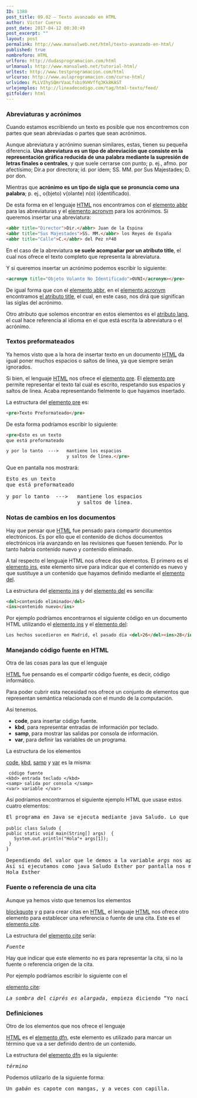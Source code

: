```yaml
---
ID: 1388
post_title: 09.02 – Texto avanzado en HTML
author: Víctor Cuervo
post_date: 2017-04-12 00:30:49
post_excerpt: ""
layout: post
permalink: http://www.manualweb.net/html/texto-avanzado-en-html/
published: true
nombreforo: HTML
urlforo: http://dudasprogramacion.com/html
urlmanual: http://www.manualweb.net/tutorial-html/
urltest: http://www.testprogramacion.com/html
urlcurso: http://www.aulaprogramacion.com/curso-html/
urlvideo: PLLVIhySQmrVaaLfsbi9VHVffq3Kk8KAST
urlejemplos: http://lineadecodigo.com/tag/html-texto/feed/
gitfolder: html
---
```

<a name="abbr"></a>
### Abreviaturas y acrónimos

Cuando estamos escribiendo un texto es posible que nos encontremos con partes que sean abreviadas o partes que sean acrónimos.

Aunque abreviatura y acrónimo suenan similares, estas, tienen su pequeña diferencia. **Una abreviatura es un tipo de abreviación que consiste en la representación gráfica reducida de una palabra mediante la supresión de letras finales o centrales**, y que suele cerrarse con punto; p. ej., afmo. por afectísimo; Dir.a por directora; íd. por ídem; SS. MM. por Sus Majestades; D. por don.

Mientras que **acrónimo es un tipo de sigla que se pronuncia como una palabra**; p. ej., o(bjeto) v(olante) n(o) i(dentificado).

De esta forma en el lenguaje [HTML][1] nos encontramos con el [elemento abbr][2] para las abreviaturas y el [elemento acronym][3] para los acrónimos. Si queremos insertar una abreviatura:

~~~html
<abbr title="Director">Dir.</abbr> Juan de la Espina
<abbr title="Sus Majestades">SS. MM.</abbr> los Reyes de España
<abbr title="Calle">C.</abbr> del Pez nº40
~~~

En el caso de la abreviatura **se suele acompañar por un atributo title**, el cual nos ofrece el texto completo que representa la abreviatura.

Y si queremos insertar un acrónimo podemos escribir lo siguiente:

~~~html
<acronym title="Objeto Volante No Identificado">OVNI</acronym></pre>
~~~

De igual forma que con el [elemento abbr][2], en el [elemento acronym][3] encontramos [el atributo title][4], el cual, en este caso, nos dirá que significan las siglas del acrónimo.

Otro atributo que solemos encontrar en estos elementos es el [atributo lang][5], el cual hace referencia al idioma en el que está escrita la abreviatura o el acrónimo.

<a name="pre"></a>
### Textos preformateados
Ya hemos visto que a la hora de insertar texto en un documento [HTML][1] da igual poner muchos espacios o saltos de línea, ya que siempre serán ignorados.

Si bien, el lenguaje [HTML][1] nos ofrece el [elemento pre][6]. El [elemento pre][6] permite representar el texto tal cual es escrito, respetando sus espacios y saltos de línea. Acaba representando fielmente lo que hayamos insertado.

La estructura del [elemento pre][6] es:

~~~html
<pre>Texto Preformateado</pre>
~~~

De esta forma podríamos escribir lo siguiente:

~~~html
<pre>Esto es un texto
que está preformateado

y por lo tanto  --->   mantiene los espacios
                       y saltos de línea.</pre>
~~~

Que en pantalla nos mostrará:

<pre>Esto es un texto
que está preformateado

y por lo tanto  --->   mantiene los espacios
                       y saltos de línea.</pre>

<a name="insdel"></a>
### Notas de cambios en los documentos

Hay que pensar que [HTML][1] fue pensado para compartir documentos electrónicos. Es por ello que el contenido de dichos documentos electrónicos iría avanzando en las revisiones que fuesen teniendo. Por lo tanto habría contenido nuevo y contenido eliminado.

A tal respecto el lenguaje HTML nos ofrece dos elementos. El primero es el [elemento ins][7], este elemento sirve para indicar que el contenido es nuevo y que sustituye a un contenido que hayamos definido mediante el [elemento del][8].

La estructura del [elemento ins][7] y del [elemento del][8] es sencilla:

~~~html
<del>contenido eliminado</del>
<ins>contenido nuevo</ins>
~~~

Por ejemplo podríamos encontrarnos el siguiente código en un documento HTML utilizando el [elemento ins][7] y el [elemento del][8]:

~~~html
Los hechos sucedieron en Madrid, el pasado día <del>26</del><ins>28</ins> de febrero.
~~~

<a name="codigo"></a>

### Manejando código fuente en HTML

Otra de las cosas para las que el lenguaje

[HTML][1] fue pensando es el compartir código fuente, es decir, código informático.

Para poder cubrir esta necesidad nos ofrece un conjunto de elementos que representan semántica relacionada con el mundo de la computación.

Así tenemos.

*   **code**, para insertar código fuente.
*   **kbd**, para representar entradas de información por teclado.
*   **samp**, para mostrar las salidas por consola de información.
*   **var**, para definir las variables de un programa.

La estructura de los elementos

[code][9], [kbd][10], [samp][11] y [var][12] es la misma:

     código fuente
    <kbd> entrada teclado </kbd>
    <samp> salida por consola </samp>
    <var> variable </var>


Así podríamos encontrarnos el siguiente ejemplo HTML que usase estos cuatro elementos:

<pre>El programa en Java se ejecuta mediante <kbd>java Saludo</kbd>. Lo que hará este código es ejecutar el siguiente programa.

<code>public class Saludo {
public static void main(String[] args)  {
   System.out.println("Hola"+ args[1]);
 }
}</code>

Dependiendo del valor que le demos a la variable <var>args</var> nos aparecerá un saludo u otro.
Así si ejecutamos como <kbd>java Saludo Esther</kbd> por pantalla nos mostrará
<samp>Hola Esther</samp></pre>

<a name="cite"></a>

### Fuente o referencia de una cita

Aunque ya hemos visto que tenemos los elementos

[blockquote][13] y [q][14] para crear citas en [HTML][1], el lenguaje [HTML][1] nos ofrece otro elemento para establecer una referencia o fuente de una cita. Este es el [elemento cite][15].

La estructura del [elemento cite][15] sería:

<pre><cite>Fuente</cite></pre>

Hay que indicar que este elemento no es para representar la cita, si no la fuente o referencia origen de la cita.

Por ejemplo podríamos escribir lo siguiente con el

[elemento cite][15]:

<pre><cite>La sombra del ciprés es alargada</cite>, empieza diciendo “Yo nací en Ávila, la vieja ciudad de las murallas…”</pre>

<a name="dfn"></a>

### Definiciones

Otro de los elementos que nos ofrece el lenguaje

[HTML][1] es el [elemento dfn][16], este elemento es utilizado para marcar un término que va a ser definido dentro de un contenido.

La estructura del [elemento dfn][16] es la siguiente:

<pre><dfn>término</dfn></pre>

Podemos utilizarlo de la siguiente forma:

<pre>Un <dfn>gabán</dfn> es capote con mangas, y a veces con capilla.</pre>

 [1]: http://www.manualweb.net/tutorial-html/
 [2]: http://www.w3api.com/wiki/HTML:ABBR
 [3]: http://www.w3api.com/wiki/HTML:ACRONYM
 [4]: http://www.w3api.com/wiki/HTML:Title
 [5]: http://www.w3api.com/wiki/HTML:Lang
 [6]: http://www.w3api.com/wiki/HTML:PRE
 [7]: http://www.w3api.com/wiki/HTML:INS
 [8]: http://www.w3api.com/wiki/HTML:DEL
 [9]: http://www.w3api.com/wiki/HTML:CODE
 [10]: http://www.w3api.com/wiki/HTML:KBD
 [11]: http://www.w3api.com/wiki/HTML:SAMP
 [12]: http://www.w3api.com/wiki/HTML:VAR
 [13]: http://www.w3api.com/wiki/HTML:BLOCKQUOTE
 [14]: http://www.w3api.com/wiki/HTML:Q
 [15]: http://www.w3api.com/wiki/HTML:CITE
 [16]: http://www.w3api.com/wiki/HTML:DFN
